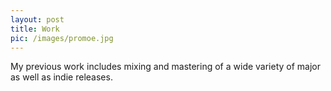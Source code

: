 ```yaml
---
layout: post
title: Work
pic: /images/promoe.jpg
---
```


My previous work includes mixing and mastering of a wide variety of major as well as indie releases.
